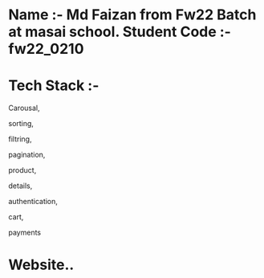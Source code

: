 # Name :- Md Faizan from Fw22 Batch at masai school. Student Code :- fw22_0210
# Tech Stack :-
Carousal,

sorting,

filtring,

pagination,

product,

details,

authentication,

cart,

payments

# Website..

